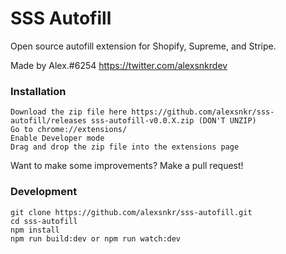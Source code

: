 # SSS Autofill
Open source autofill extension for Shopify, Supreme, and Stripe.

Made by Alex.#6254
https://twitter.com/alexsnkrdev

### Installation
```
Download the zip file here https://github.com/alexsnkr/sss-autofill/releases sss-autofill-v0.0.X.zip (DON'T UNZIP)
Go to chrome://extensions/
Enable Developer mode
Drag and drop the zip file into the extensions page 
```


Want to make some improvements? Make a pull request!

### Development 
```
git clone https://github.com/alexsnkr/sss-autofill.git
cd sss-autofill
npm install
npm run build:dev or npm run watch:dev
```

